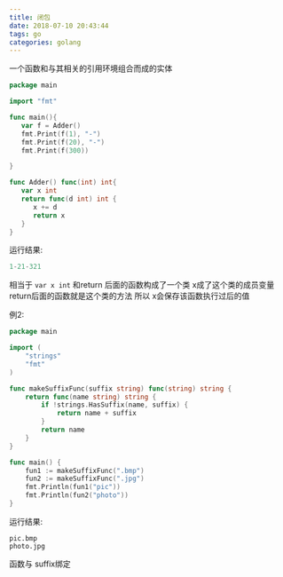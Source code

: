 ```yaml
---
title: 闭包
date: 2018-07-10 20:43:44
tags: go
categories: golang
---
```


一个函数和与其相关的引用环境组合而成的实体

```go
package main

import "fmt"

func main(){
   var f = Adder()
   fmt.Print(f(1), "-")
   fmt.Print(f(20), "-")
   fmt.Print(f(300))

}

func Adder() func(int) int{
   var x int
   return func(d int) int {
      x += d
      return x
   }
}
```

运行结果:

```go
1-21-321
```

 相当于  `var x int`  和return 后面的函数构成了一个类 x成了这个类的成员变量  return后面的函数就是这个类的方法  所以 x会保存该函数执行过后的值



例2:

```go
package main

import (
	"strings"
	"fmt"
)

func makeSuffixFunc(suffix string) func(string) string {
	return func(name string) string {
		if !strings.HasSuffix(name, suffix) {
			return name + suffix
		}
		return name
	}
}

func main() {
	fun1 := makeSuffixFunc(".bmp")
	fun2 := makeSuffixFunc(".jpg")
	fmt.Println(fun1("pic"))
	fmt.Println(fun2("photo"))
}
```

运行结果:

```
pic.bmp
photo.jpg
```

函数与 suffix绑定